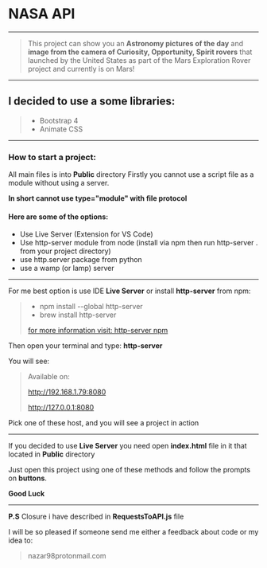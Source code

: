 # NASA API

----

> This project can show you an **Astronomy pictures of the day** and **image from the camera of Curiosity, Opportunity, Spirit rovers** that launched by the United States as part of the Mars Exploration Rover project and currently is on Mars!

----

## I decided to use a some libraries:
>* Bootstrap 4
>* Animate CSS
> 
----

### How to start a project:
All main files is into **Public** directory
Firstly you cannot use a script file as a module without using a server.

**In short cannot use type="module" with file protocol**
#### Here are some of the options:

* Use Live Server (Extension for VS Code)
* Use http-server module from node (install via npm then run http-server . from your project directory)
* use http.server package from python
* use a wamp (or lamp) server



----

For me best option is use IDE **Live Server** or install **http-server** from npm:



> * npm install --global http-server
> * brew install http-server
> 
> [for more information visit: http-server npm](https://www.npmjs.com/package/http-server)

Then open your terminal and type: **http-server**

You will see: 
>Available on:
> 
>http://192.168.1.79:8080
> 
>http://127.0.0.1:8080

Pick one of these host, and you will see a project in action

----


If you decided to use **Live Server** you need open **index.html** file in it that located in **Public** directory



Just open this project using one of these methods and follow the prompts on **buttons**.

**Good Luck**

----

**P.S** Closure i have described in **RequestsToAPI.js** file

I will be so pleased if someone send me either a feedback about code or my idea to:
> nazar98protonmail.com








